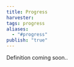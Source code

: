 ```yaml
---
title: Progress
harvester: 
tags: progress
aliases:
  - "#progress"
publish: "true"
---
```


Definition coming soon..
